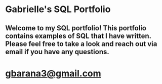 # Gabrielle's SQL Portfolio 
## Welcome to my SQL portfolio! This portfolio contains examples of SQL that I have written. Please feel free to take a look and reach out via email if you have any questions. 
# gbarana3@gmail.com
